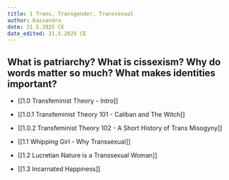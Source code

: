 ```yaml
---
title: 1 Trans, Transgender, Transsexual
author: Kassandra
date: 31.5.2025 CE
date_edited: 31.5.2025 CE
---
```

## What is patriarchy? What is cissexism? Why do words matter so much? What makes identities important? 


- [[1.0 Transfeminist Theory - Intro]]

 - [[1.0.1 Transfeminist Theory 101 - Caliban and The Witch]]

 - [[1.0.2 Transfeminist Theory 102 - A Short History of Trans Misogyny]]

- [[1.1 Whipping Girl - Why Transsexual]]

- [[1.2 Lucretian Nature is a Transsexual Woman]]

- [[1.3 Incarnated Happiness]]

